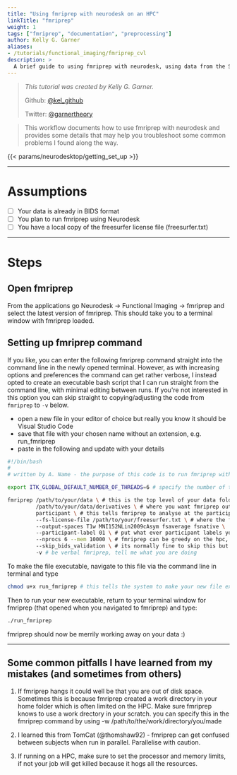 ```yaml
---
title: "Using fmriprep with neurodesk on an HPC"
linkTitle: "fmriprep"
weight: 1
tags: ["fmriprep", "documentation", "preprocessing"]
author: Kelly G. Garner
aliases:
- /tutorials/functional_imaging/fmriprep_cvl
description: > 
  A brief guide to using fmriprep with neurodesk, using data from the STRIAVISE project.
---
```



> _This tutorial was created by Kelly G. Garner._ 
>
> Github: [@kel_github](https://github.com/kel-github)
>
> Twitter: [@garnertheory](https://twitter.com/garner_theory)
>

> This workflow documents how to use fmriprep with neurodesk and provides some details that may help you troubleshoot some common problems I found along the way. 

<!-- Following line adds a link to getting set up with Neurodesk -->
{{< params/neurodesktop/getting_set_up >}}
<!-- -->

---

# Assumptions

- [ ] Your data is already in BIDS format
- [ ] You plan to run fmriprep using Neurodesk
- [ ] You have a local copy of the freesurfer license file (freesurfer.txt)

---

# Steps

## Open fmriprep 

From the applications go Neurodesk -> Functional Imaging -> fmriprep and select the latest version of fmriprep. This should take you to a terminal window with fmriprep loaded.

## Setting up fmriprep command

If you like, you can enter the following fmriprep command straight into the command line in the newly opened terminal. However, as with increasing options and preferences the command can get rather verbose, I instead opted to create an executable bash script that I can run straight from the command line, with minimal editing between runs. If you're not interested in this option you can skip straight to copying/adjusting the code from `fmriprep` to `-v` below.

- open a new file in your editor of choice but really you know it should be Visual Studio Code
- save that file with your chosen name without an extension, e.g. run_fmriprep
- paste in the following and update with your details

```bash
#!/bin/bash
#
# written by A. Name - the purpose of this code is to run fmriprep with neurodesk

export ITK_GLOBAL_DEFAULT_NUMBER_OF_THREADS=6 # specify the number of threads you want to use

fmriprep /path/to/your/data \ # this is the top level of your data folder
         /path/to/your/data/derivatives \ # where you want fmriprep output to be saved
         participant \ # this tells fmriprep to analyse at the participant level
         --fs-license-file /path/to/your/freesurfer.txt \ # where the freesurfer license file is
         --output-spaces T1w MNI152NLin2009cAsym fsaverage fsnative \ 
         --participant-label 01 \ # put what ever participant labels you want to analyse
         --nprocs 6 --mem 10000 \ # fmriprep can be greedy on the hpc, make sure it is not
         --skip_bids_validation \ # its normally fine to skip this but do make sure your data are BIDS enough
         -v # be verbal fmriprep, tell me what you are doing
```
To make the file executable, navigate to this file via the command line in terminal and type

```bash
chmod u+x run_fmriprep # this tells the system to make your new file executable
```

Then to run your new executable, return to your terminal window for fmriprep (that opened when you navigated to fmriprep) and type:

```bash
./run_fmriprep
```
fmriprep should now be merrily working away on your data :)

---

## Some common pitfalls I have learned from my mistakes (and sometimes from others)

1. If fmriprep hangs it could well be that you are out of disk space. Sometimes this is because fmriprep created a work directory in your home folder which is often limited on the HPC. Make sure fmriprep knows to use a work drectory in your scratch. you can specify this in the fmriprep command by using -w /path/to/the/work/directory/you/made

2. I learned this from TomCat (@thomshaw92) - fmriprep can get confused between subjects when run in parallel. Parallelise with caution.

3. If running on a HPC, make sure to set the processor and memory limits, if not your job will get killed because it hogs all the resources.

